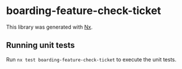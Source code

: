 # boarding-feature-check-ticket

This library was generated with [Nx](https://nx.dev).

## Running unit tests

Run `nx test boarding-feature-check-ticket` to execute the unit tests.
